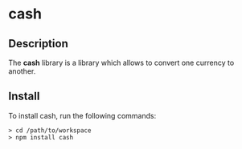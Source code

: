 # cash

## Description

The **cash** library is a library which allows to convert one currency to another.

## Install

To install cash, run the following commands:

```
> cd /path/to/workspace
> npm install cash
```


